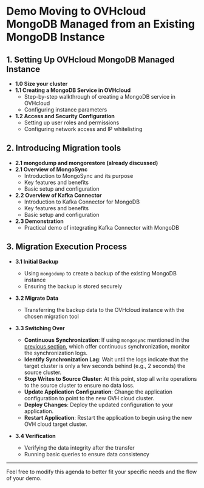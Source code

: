 # Demo Moving to OVHcloud MongoDB Managed from an Existing MongoDB Instance

## 1. Setting Up OVHcloud MongoDB Managed Instance
- **1.0 Size your cluster**
- **1.1 Creating a MongoDB Service in OVHcloud**
  - Step-by-step walkthrough of creating a MongoDB service in OVHcloud
  - Configuring instance parameters
- **1.2 Access and Security Configuration**
  - Setting up user roles and permissions
  - Configuring network access and IP whitelisting

## 2. Introducing Migration tools
- **2.1 mongodump and mongorestore (already discussed)**
- **2.1 Overview of MongoSync**
  - Introduction to MongoSync and its purpose
  - Key features and benefits
  - Basic setup and configuration
- **2.2 Overview of Kafka Connector**
  - Introduction to Kafka Connector for MongoDB
  - Key features and benefits
  - Basic setup and configuration
- **2.3 Demonstration**
  - Practical demo of integrating Kafka Connector with MongoDB

## 3. Migration Execution Process
- **3.1 Initial Backup**
  - Using `mongodump` to create a backup of the existing MongoDB instance
  - Ensuring the backup is stored securely
- **3.2 Migrate Data**
  - Transferring the backup data to the OVHcloud instance with the chosen migration tool
    
- **3.3 Switching Over**
  - **Continuous Synchronization**: If using `mongosync`  mentioned in the [previous section](https://github.com/ralphsawaya/ovh/blob/main/MongoDoc/mongodb_03_Move%20to%20OVHcloud%20mongoDB%20managed%20from%20an%20existing%20mongoDB%20instance/guide.en-gb.md#migration-tools), which offer continuous synchronization, monitor the synchronization logs.
  - **Identify Synchronization Lag**: Wait until the logs indicate that the target cluster is only a few seconds behind (e.g., 2 seconds) the source cluster.
  - **Stop Writes to Source Cluster**: At this point, stop all write operations to the source cluster to ensure no data loss.
  - **Update Application Configuration**: Change the application configuration to point to the new OVH cloud cluster.
  - **Deploy Changes**: Deploy the updated configuration to your application.
  - **Restart Application**: Restart the application to begin using the new OVH cloud target cluster.
    
- **3.4 Verification**
  - Verifying the data integrity after the transfer
  - Running basic queries to ensure data consistency



---

Feel free to modify this agenda to better fit your specific needs and the flow of your demo.
